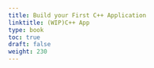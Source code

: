 ```yaml
---
title: Build your First C++ Application
linktitle: (WIP)C++ App
type: book
toc: true
draft: false
weight: 230
---
```

